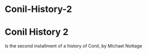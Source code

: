 # Conil-History-2
# Conil History 2
Is the second installment of a history of Conil, by Michael Nottage
